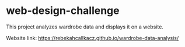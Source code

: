 # web-design-challenge
This project analyzes wardrobe data and displays it on a website.

Website link: https://rebekahcallkacz.github.io/wardrobe-data-analysis/

